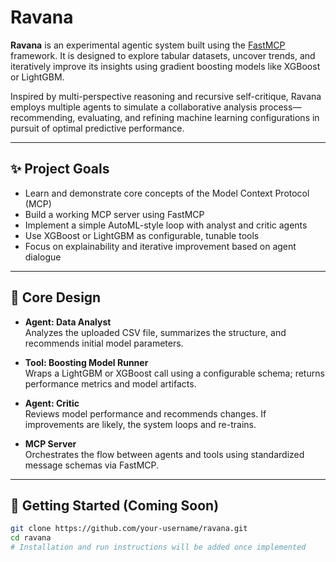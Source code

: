 # Ravana

**Ravana** is an experimental agentic system built using the [FastMCP](https://github.com/epfml/fastmcp) framework. It is designed to explore tabular datasets, uncover trends, and iteratively improve its insights using gradient boosting models like XGBoost or LightGBM.

Inspired by multi-perspective reasoning and recursive self-critique, Ravana employs multiple agents to simulate a collaborative analysis process—recommending, evaluating, and refining machine learning configurations in pursuit of optimal predictive performance.

---

## ✨ Project Goals

- Learn and demonstrate core concepts of the Model Context Protocol (MCP)
- Build a working MCP server using FastMCP
- Implement a simple AutoML-style loop with analyst and critic agents
- Use XGBoost or LightGBM as configurable, tunable tools
- Focus on explainability and iterative improvement based on agent dialogue

---

## 🧠 Core Design

- **Agent: Data Analyst**  
  Analyzes the uploaded CSV file, summarizes the structure, and recommends initial model parameters.

- **Tool: Boosting Model Runner**  
  Wraps a LightGBM or XGBoost call using a configurable schema; returns performance metrics and model artifacts.

- **Agent: Critic**  
  Reviews model performance and recommends changes. If improvements are likely, the system loops and re-trains.

- **MCP Server**  
  Orchestrates the flow between agents and tools using standardized message schemas via FastMCP.

---

## 🔧 Getting Started (Coming Soon)

```bash
git clone https://github.com/your-username/ravana.git
cd ravana
# Installation and run instructions will be added once implemented
